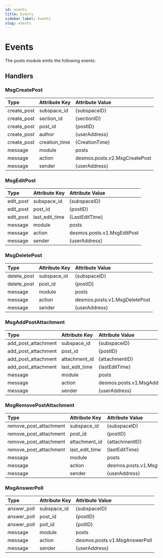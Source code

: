 ```yaml
---
id: events
title: Events
sidebar_label: Events
slug: events
---
```


# Events

The posts module emits the following events:

## Handlers

### MsgCreatePost

| **Type**    | **Attribute Key** | **Attribute Value**           | 
|:------------|:------------------|:------------------------------|
| create_post | subspace_id       | {subspaceID}                  |
| create_post | section_id        | {sectionID}                   |
| create_post | post_id           | {postID}                      |
| create_post | author            | {userAddress}                 |
| create_post | creation_time     | {CreationTime}                |
| message     | module            | posts                         |
| message     | action            | desmos.posts.v2.MsgCreatePost |
| message     | sender            | {userAddress}                 |

### MsgEditPost

| **Type**  | **Attribute Key** | **Attribute Value**         | 
|:----------|:------------------|:----------------------------|
| edit_post | subspace_id       | {subspaceID}                |
| edit_post | post_id           | {postID}                    |
| edit_post | last_edit_time    | {LastEditTime}              |
| message   | module            | posts                       |
| message   | action            | desmos.posts.v1.MsgEditPost |
| message   | sender            | {userAddress}               |

### MsgDeletePost

| **Type**    | **Attribute Key** | **Attribute Value**           | 
|:------------|:------------------|:------------------------------|
| delete_post | subspace_id       | {subspaceID}                  |
| delete_post | post_id           | {postID}                      |
| message     | module            | posts                         |
| message     | action            | desmos.posts.v1.MsgDeletePost |
| message     | sender            | {userAddress}                 |

### MsgAddPostAttachment

| **Type**            | **Attribute Key** | **Attribute Value**                  | 
|:--------------------|:------------------|:-------------------------------------|
| add_post_attachment | subspace_id       | {subspaceID}                         |
| add_post_attachment | post_id           | {postID}                             |
| add_post_attachment | attachment_id     | {attachmentID}                       |
| add_post_attachment | last_edit_time    | {lastEditTime}                       |
| message             | module            | posts                                |
| message             | action            | desmos.posts.v1.MsgAddPostAttachment |
| message             | sender            | {userAddress}                        |

### MsgRemovePostAttachment

| **Type**               | **Attribute Key** | **Attribute Value**                     | 
|:-----------------------|:------------------|:----------------------------------------|
| remove_post_attachment | subspace_id       | {subspaceID}                            |
| remove_post_attachment | post_id           | {postID}                                |
| remove_post_attachment | attachment_id     | {attachmentID}                          |
| remove_post_attachment | last_edit_time    | {lastEditTime}                          |
| message                | module            | posts                                   |
| message                | action            | desmos.posts.v1.MsgRemovePostAttachment |
| message                | sender            | {userAddress}                           |    


### MsgAnswerPoll

| **Type**    | **Attribute Key** | **Attribute Value**           | 
|:------------|:------------------|:------------------------------|
| answer_poll | subspace_id       | {subspaceID}                  |
| answer_poll | post_id           | {postID}                      |
| answer_poll | poll_id           | {pollID}                      |
| message     | module            | posts                         |
| message     | action            | desmos.posts.v1.MsgAnswerPoll |
| message     | sender            | {userAddress}                 |